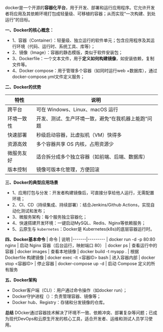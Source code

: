 docker是一个开源的**容器化平台**，用于开发、部署和运行应用程序。它允许开发者将应用及其依赖环境打包成轻量级、可移植的容器；从而实现“一次构建、到处运行”的目标。

**一、Docker的核心概念：**

- 1、容器（Container）：轻量级、独立运行的软件单元；包含应用程序及其运行环境（代码、运行时、系统工具、库等）；
- 2、镜像（Image）：容器的静态模版，类似于软件安装包；
- 3、Dockerfile：一个文本文件，用于**定义如何构建镜像**，如安装依赖，复制文件等。
- 4、Docker compose：用于管理多个容器（如同时运行web +数据库），通过docker-compose.yml文件定义服务；

**二、Docker的优势**

| 特性	| 说明
|-------|-------
| 跨平台	| 可在 Windows、Linux、macOS 运行
| 环境一致性	| 开发、测试、生产环境一致，避免“在我机器上能跑”问题
| 快速部署	| 秒级启动容器，比虚拟机（VM）快得多
| 资源高效	| 多个容器共享 OS 内核，占用资源少
| 微服务友好	| 适合拆分成多个独立容器（如前端、后端、数据库）
| 版本控制	| 镜像可版本化管理，方便回滚

**三、Docker的典型应用场景**

- 1、应用打包与分发：开发者构建镜像后，可直接分享给他人运行，无需配置环境；
- 2、CI、CD（持续集成、持续部署）：结合Jenkins/Github Actions，实现自动化测试和发布；
- 3、微服务架构：每个服务独立容器化；
- 4、快速搭建开发环境：一键启动MySQL、Redis、Nginx等依赖服务；
- 5、云原生与 `kubernetes`：Docker是 Kubernetes(k8s)的底层容器运行时。

**四、Docker基本命令**
| 命令	| 说明
|-------|---------
| docker run -d -p 80:80 nginx	| 启动 Nginx 容器（后台运行，映射端口 80）
| docker ps	| 查看运行中的容器
| docker images	| 查看本地镜像
| docker build -t myapp .	| 根据 Dockerfile 构建镜像
| docker exec -it <容器ID> bash	| 进入容器内部
| docker stop <容器ID>	| 停止容器
| docker-compose up -d	| 启动 Compose 定义的所有服务

**五、Docker架构**

- Docker客户端（CLI）：用户通过命令操作（如docker run）；
- Docker守护进程（）：负责管理容器、镜像等；
- Docker hub、Registry：存储和分发镜像的仓库。

**总结** DOcker通过容器技术解决了环境不一致、依赖冲突、部署复杂等问题；已成为现代DevOps和云原生开发的核心工具，适合开发者、运维和测试人员学习使用。
